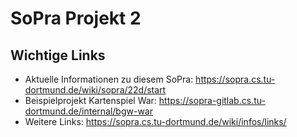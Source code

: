 # SoPra Projekt 2

## Wichtige Links

* Aktuelle Informationen zu diesem SoPra: https://sopra.cs.tu-dortmund.de/wiki/sopra/22d/start
* Beispielprojekt Kartenspiel War: https://sopra-gitlab.cs.tu-dortmund.de/internal/bgw-war
* Weitere Links: https://sopra.cs.tu-dortmund.de/wiki/infos/links/